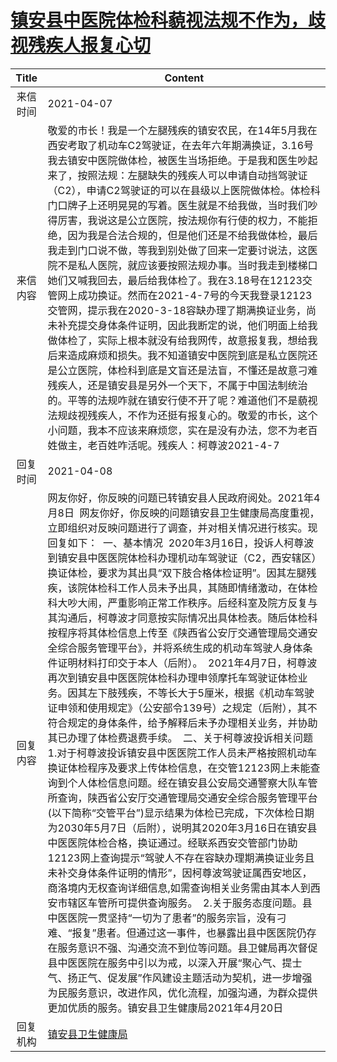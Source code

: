 # <a href="http://www.shangluo.gov.cn/zmhd/ldxxxx.jsp?urltype=leadermail.LeaderMailContentUrl&wbtreeid=1112&leadermailid=7121">镇安县中医院体检科藐视法规不作为，歧视残疾人报复心切</a>
|Title|Content|
|:---:|---|
|来信时间|2021-04-07|
|来信内容|敬爱的市长！我是一个左腿残疾的镇安农民，在14年5月我在西安考取了机动车C2驾驶证，在去年六年期满换证，3.16号我去镇安中医院做体检，被医生当场拒绝。于是我和医生吵起来了，按照法规：左腿缺失的残疾人可以申请自动挡驾驶证（C2），申请C2驾驶证的可以在县级以上医院做体检。体检科门口牌子上还明晃晃的写着。医生就是不给我做，当时我们吵得厉害，我说这是公立医院，按法规你有行使的权力，不能拒绝，因为我是合法合规的，但是他们还是不给我做体检，最后我走到门口说不做，等我到别处做了回来一定要讨说法，这医院不是私人医院，就应该要按照法规办事。当时我走到楼梯口她们又喊我回去，最后给我体检了。我在3.18号在12123交管网上成功换证。然而在2021-4-7号的今天我登录12123交管网，提示我在2020-3-18容缺办理了期满换证业务，尚未补充提交身体条件证明，因此我断定的说，他们明面上给我做体检了，实际上根本就没有给我网传，故意报复我，想给我后来造成麻烦和损失。我不知道镇安中医院到底是私立医院还是公立医院，体检科到底是文盲还是法盲，不懂还是故意刁难残疾人，还是镇安县是另外一个天下，不属于中国法制统治的。平等的法规咋就在镇安行使不开了呢？难道他们不是藐视法规歧视残疾人，不作为还挺有报复心的。敬爱的市长，这个小问题，我本不应该来麻烦您，实在是没有办法，您不为老百姓做主，老百姓咋活呢。残疾人：柯尊波2021-4-7|
|回复时间|2021-04-08|
|回复内容|网友你好，你反映的问题已转镇安县人民政府阅处。2021年4月8日  网友你好，你反映的问题镇安县卫生健康局高度重视，立即组织对反映问题进行了调查，并对相关情况进行核实。现回复如下：  一、基本情况  2020年3月16日，投诉人柯尊波到镇安县中医医院体检科办理机动车驾驶证（C2，西安辖区）换证体检，要求为其出具“双下肢合格体检证明”。因其左腿残疾，该院体检科工作人员未予出具，其随即情绪激动，在体检科大吵大闹，严重影响正常工作秩序。后经科室及院方反复与其沟通后，柯尊波才同意按实际情况出具体检表。随后体检科按程序将其体检信息上传至《陕西省公安厅交通管理局交通安全综合服务管理平台》，并将系统生成的机动车驾驶人身体条件证明材料打印交于本人（后附）。  2021年4月7日，柯尊波再次到镇安县中医医院体检科办理申领摩托车驾驶证体检业务。因其左下肢残疾，不等长大于5厘米，根据《机动车驾驶证申领和使用规定》（公安部令139号）之规定（后附），其不符合规定的身体条件，给予解释后未予办理相关业务，并协助其已办理了体检费退费手续。  二、关于柯尊波投诉相关问题  1.对于柯尊波投诉镇安县中医医院工作人员未严格按照机动车换证体检程序及要求上传体检信息，在交管12123网上未能查询到个人体检信息问题。经在镇安县公安局交通警察大队车管所查询，陕西省公安厅交通管理局交通安全综合服务管理平台(以下简称“交管平台”)显示结果为体检已完成，下次体检日期为2030年5月7日（后附），说明其2020年3月16日在镇安县中医医院体检合格，换证通过。经联系西安交管部门协助12123网上查询提示“驾驶人不存在容缺办理期满换证业务且未补交身体条件证明的情形”，因柯尊波驾驶证属西安地区，商洛境内无权查询详细信息,如需查询相关业务需由其本人到西安市辖区车管所可提供查询服务。  2.关于服务态度问题。县中医医院一贯坚持“一切为了患者”的服务宗旨，没有刁难、“报复”患者。但通过这一事件，也暴露出县中医医院仍存在服务意识不强、沟通交流不到位等问题。县卫健局再次督促县中医医院在服务中引以为戒，以深入开展“聚心气、提士气、扬正气、促发展”作风建设主题活动为契机，进一步增强为民服务意识，改进作风，优化流程，加强沟通，为群众提供更加优质的服务。镇安县卫生健康局2021年4月20日|
|回复机构|<a href="../../categories/agencies/镇安县卫生健康局.md">镇安县卫生健康局</a>|